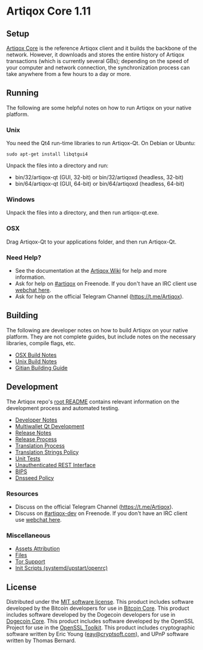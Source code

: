 Artiqox Core 1.11
==================

Setup
---------------------
[Artiqox Core](http://artiqox.com/) is the reference Artiqox client and it builds the backbone of the network. However, it downloads and stores the entire history of Artiqox transactions (which is currently several GBs); depending on the speed of your computer and network connection, the synchronization process can take anywhere from a few hours to a day or more.

Running
---------------------
The following are some helpful notes on how to run Artiqox on your native platform.

### Unix

You need the Qt4 run-time libraries to run Artiqox-Qt. On Debian or Ubuntu:

	sudo apt-get install libqtgui4

Unpack the files into a directory and run:

- bin/32/artiqox-qt (GUI, 32-bit) or bin/32/artiqoxd (headless, 32-bit)
- bin/64/artiqox-qt (GUI, 64-bit) or bin/64/artiqoxd (headless, 64-bit)



### Windows

Unpack the files into a directory, and then run artiqox-qt.exe.

### OSX

Drag Artiqox-Qt to your applications folder, and then run Artiqox-Qt.

### Need Help?

* See the documentation at the [Artiqox Wiki](https://wiki.artiqox.com/Main_Page)
for help and more information.
* Ask for help on [#artiqox](http://webchat.freenode.net?channels=artiqox) on Freenode. If you don't have an IRC client use [webchat here](http://webchat.freenode.net?channels=artiqox).
* Ask for help on the official Telegram Channel (https://t.me/Artiqox).

Building
---------------------
The following are developer notes on how to build Artiqox on your native platform. They are not complete guides, but include notes on the necessary libraries, compile flags, etc.

- [OSX Build Notes](build-osx.md)
- [Unix Build Notes](build-unix.md)
- [Gitian Building Guide](gitian-building.md)

Development
---------------------
The Artiqox repo's [root README](https://github.com/artiqox/artiqox/blob/master/README.md) contains relevant information on the development process and automated testing.

- [Developer Notes](developer-notes.md)
- [Multiwallet Qt Development](multiwallet-qt.md)
- [Release Notes](release-notes.md)
- [Release Process](release-process.md)
- [Translation Process](translation_process.md)
- [Translation Strings Policy](translation_strings_policy.md)
- [Unit Tests](unit-tests.md)
- [Unauthenticated REST Interface](REST-interface.md)
- [BIPS](bips.md)
- [Dnsseed Policy](dnsseed-policy.md)

### Resources
* Discuss on the official Telegram Channel (https://t.me/Artiqox).
* Discuss on [#artiqox-dev](http://webchat.freenode.net/?channels=artiqox) on Freenode. If you don't have an IRC client use [webchat here](http://webchat.freenode.net/?channels=artiqox-dev).

### Miscellaneous
- [Assets Attribution](assets-attribution.md)
- [Files](files.md)
- [Tor Support](tor.md)
- [Init Scripts (systemd/upstart/openrc)](init.md)

License
---------------------
Distributed under the [MIT software license](http://www.opensource.org/licenses/mit-license.php).
This product includes software developed by the Bitcoin developers for use in [Bitcoin Core](https://www.bitcoin.org/). 
This product includes software developed by the Dogecoin developers for use in [Dogecoin Core](https://www.dogecoin.com/). 
This product includes software developed by the OpenSSL Project for use in the [OpenSSL Toolkit](https://www.openssl.org/). This product includes
cryptographic software written by Eric Young ([eay@cryptsoft.com](mailto:eay@cryptsoft.com)), and UPnP software written by Thomas Bernard.
